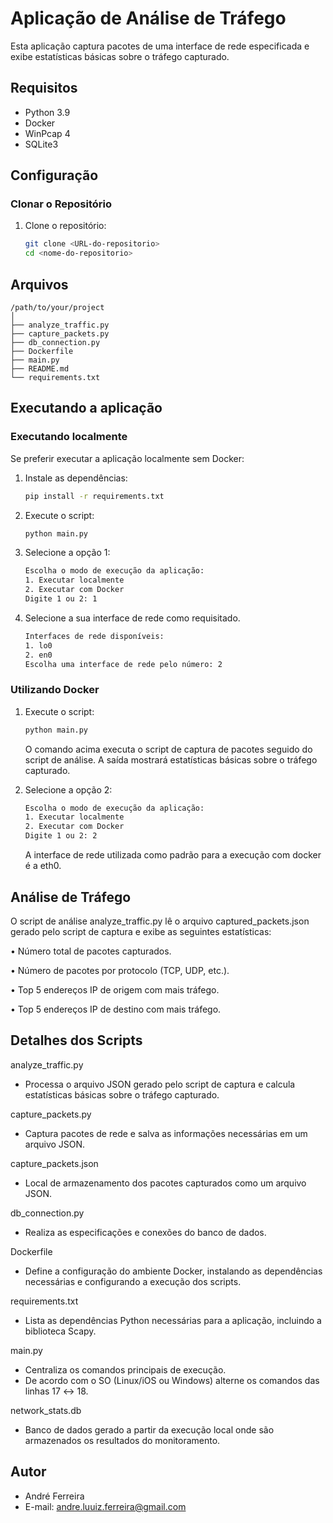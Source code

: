 # Aplicação de Análise de Tráfego

Esta aplicação captura pacotes de uma interface de rede especificada e exibe estatísticas básicas sobre o tráfego capturado.

## Requisitos

- Python 3.9
- Docker
- WinPcap 4
- SQLite3

## Configuração

### Clonar o Repositório

1. Clone o repositório:

   ```sh
   git clone <URL-do-repositorio>
   cd <nome-do-repositorio>
   ```

## Arquivos

```text
/path/to/your/project
│
├── analyze_traffic.py
├── capture_packets.py
├── db_connection.py
├── Dockerfile
├── main.py
├── README.md
└── requirements.txt
```

## Executando a aplicação

### Executando localmente

Se preferir executar a aplicação localmente sem Docker:

1. Instale as dependências:

    ```sh
    pip install -r requirements.txt
    ```

2. Execute o script:

   ```sh
   python main.py
   ```

3. Selecione a opção 1:

   ```sh
   Escolha o modo de execução da aplicação:
   1. Executar localmente
   2. Executar com Docker
   Digite 1 ou 2: 1
   ```

4. Selecione a sua interface de rede como requisitado.

    ```sh
    Interfaces de rede disponíveis:
   1. lo0
   2. en0
   Escolha uma interface de rede pelo número: 2
    ```

### Utilizando Docker

1. Execute o script:

    ```sh
    python main.py
    ```

    O comando acima executa o script de captura de pacotes seguido do script de análise. A saída mostrará estatísticas básicas sobre o tráfego capturado.


2. Selecione a opção 2:

    ```sh
    Escolha o modo de execução da aplicação:
   1. Executar localmente
   2. Executar com Docker
   Digite 1 ou 2: 2
   ```

   A interface de rede utilizada como padrão para a execução com docker é a eth0.


## Análise de Tráfego

O script de análise analyze_traffic.py lê o arquivo captured_packets.json gerado pelo script de captura e exibe as seguintes estatísticas:

 • Número total de pacotes capturados.

 • Número de pacotes por protocolo (TCP, UDP, etc.).

 • Top 5 endereços IP de origem com mais tráfego.

 • Top 5 endereços IP de destino com mais tráfego.

## Detalhes dos Scripts

analyze_traffic.py

- Processa o arquivo JSON gerado pelo script de captura e calcula estatísticas básicas sobre o tráfego capturado.

capture_packets.py

- Captura pacotes de rede e salva as informações necessárias em um arquivo JSON.

capture_packets.json

- Local de armazenamento dos pacotes capturados como um arquivo JSON.

db_connection.py

- Realiza as especificações e conexões do banco de dados.

Dockerfile

- Define a configuração do ambiente Docker, instalando as dependências necessárias e configurando a execução dos scripts.

requirements.txt

- Lista as dependências Python necessárias para a aplicação, incluindo a biblioteca Scapy.

main.py

- Centraliza os comandos principais de execução.
- De acordo com o SO (Linux/iOS ou Windows) alterne os comandos das linhas 17 ↔ 18.

network_stats.db

- Banco de dados gerado a partir da execução local onde são armazenados os resultados do monitoramento.

## Autor

- André Ferreira
- E-mail: andre.luuiz.ferreira@gmail.com
